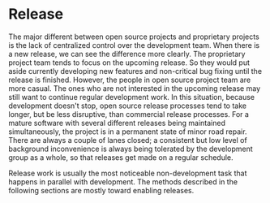 # Release

The major different between open source projects and proprietary projects is the lack of centralized control over the development team. When there is a new release, we can see the difference more clearly. The proprietary project team tends to focus on the upcoming release. So they would put aside currently developing new features and non-critical bug fixing until the release is finished. However, the people in open source project team are more casual. The ones who are not interested in the upcoming release may still want to continue regular development work. In this situation, because development doesn't stop, open source release processes tend to take longer, but be less disruptive, than commercial release processes. For a mature software with several different releases being maintained simultaneously, the project is in a permanent state of minor road repair. There are always a couple of lanes closed; a consistent but low level of background inconvenience is always being tolerated by the development group as a whole, so that releases get made on a regular schedule.

Release work is usually the most noticeable non-development task that happens in parallel with development. The methods described in the following sections are mostly toward enabling releases.

